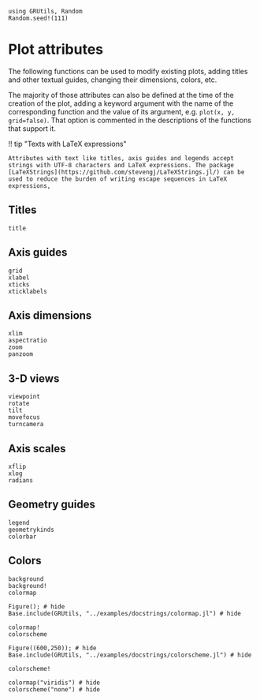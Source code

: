 ```@setup attr
using GRUtils, Random
Random.seed!(111)
```
# Plot attributes

The following functions can be used to modify existing plots, adding titles and other textual guides, changing their dimensions, colors, etc.

The majority of those attributes can also be defined at the time of the creation of the plot, adding a keyword argument with the name of the corresponding function and the value of its argument, e.g. `plot(x, y, grid=false)`. That option is commented in the descriptions of the functions that support it.

!! tip "Texts with LaTeX expressions"

    Attributes with text like titles, axis guides and legends accept strings with UTF-8 characters and LaTeX expressions. The package [LaTeXStrings](https://github.com/stevengj/LaTeXStrings.jl/) can be used to reduce the burden of writing escape sequences in LaTeX expressions,


## Titles
```@docs
title
```
## Axis guides
```@docs
grid
xlabel
xticks
xticklabels
```
## Axis dimensions
```@docs
xlim
aspectratio
zoom
panzoom
```
## 3-D views
```@docs
viewpoint
rotate
tilt
movefocus
turncamera
```
## Axis scales
```@docs
xflip
xlog
radians
```
## Geometry guides
```@docs
legend
geometrykinds
colorbar
```

## Colors
```@docs
background
background!
colormap
```
```@example attr
Figure(); # hide
Base.include(GRUtils, "../examples/docstrings/colormap.jl") # hide
```
```@docs
colormap!
colorscheme
```
```@example attr
Figure((600,250)); # hide
Base.include(GRUtils, "../examples/docstrings/colorscheme.jl") # hide
```
```@docs
colorscheme!
```
```@example attr
colormap("viridis") # hide
colorscheme("none") # hide
```
